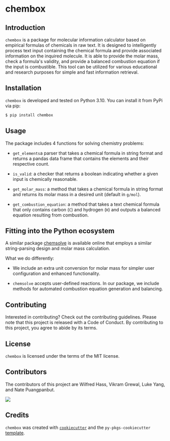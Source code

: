 # chembox

## Introduction

`chembox` is a package for molecular information calculator based on empirical formulas of chemicals in raw text. It is designed to intelligently process text input containing the chemical formula and provide associated information on the inquired molecule. It is able to provide the molar mass, check a formula's validity, and provide a balanced combustion equation if the input is combustible. This tool can be utilized for various educational and research purposes for simple and fast information retrieval.

## Installation

`chembox` is developed and tested on Python 3.10. You can install it from PyPi via pip:

```bash
$ pip install chembox
```

## Usage

The package includes 4 functions for solving chemistry problems:

- `get_elements`a parser that takes a chemical formula in string format and returns a pandas data frame that contains the elements and their respective count. 

- `is_valid`: a checker that returns a boolean indicating whether a given input is chemically reasonable.

- `get_molar_mass`: a method that takes a chemical formula in string format and returns its molar mass in a desired unit (default in `g/mol`).

- `get_combustion_equation`: a method that takes a text chemical formula that only contains carbon (`C`) and hydrogen (`H`) and outputs a balanced equation resulting from combustion.

## Fitting into the Python ecosystem

A similar package [chemsolve](https://github.com/amogh7joshi/chemsolve) is available online that employs a similar string-parsing design and molar mass calculation.

What we do differently:

- We include an extra unit conversion for molar mass for simpler user configuration and enhanced functionality.

- `chemsolve` accepts user-defined reactions. In our package, we include methods for automated combustion equation generation and balancing.

## Contributing

Interested in contributing? Check out the contributing guidelines. Please note that this project is released with a Code of Conduct. By contributing to this project, you agree to abide by its terms.

## License

`chembox` is licensed under the terms of the MIT license.

## Contributors
The contributors of this project are
Wilfred Hass, Vikram Grewal, Luke Yang, and Nate Puangpanbut.

<a href="https://github.com/UBC-MDS/chembox/graphs/contributors">
  <img src="https://contrib.rocks/image?repo=UBC-MDS/chembox&max=1000" />
</a>

## Credits

`chembox` was created with [`cookiecutter`](https://cookiecutter.readthedocs.io/en/latest/) and the `py-pkgs-cookiecutter` [template](https://github.com/py-pkgs/py-pkgs-cookiecutter).
